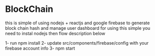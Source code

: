 # BlockChain
this is simple of using nodejs + reactjs and google firebase to generate block chain hash and manage user dashboard
for using this simple you need to instal nodejs then flow description below 

1- run npm install 
2- update src/components/firebase/config with your firebase account info
3- npm start


